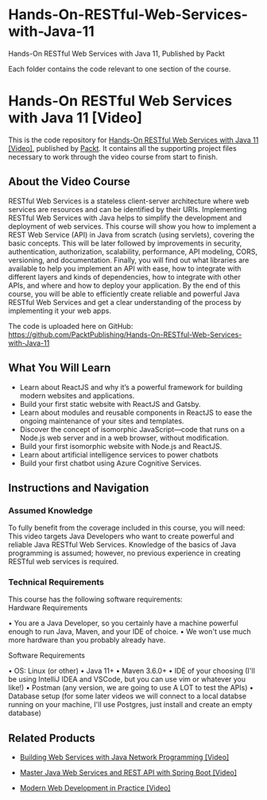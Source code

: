 # Hands-On-RESTful-Web-Services-with-Java-11

Hands-On RESTful Web Services with Java 11, Published by Packt

Each folder contains the code relevant to one section of the course.
# Hands-On RESTful Web Services with Java 11 [Video]
This is the code repository for [Hands-On RESTful Web Services with Java 11 [Video]](https://www.packtpub.com/web-development/hands-restful-web-services-java-11-video?utm_source=github&utm_medium=repository&utm_campaign=9781789956153), published by [Packt](https://www.packtpub.com/?utm_source=github). It contains all the supporting project files necessary to work through the video course from start to finish.
## About the Video Course
RESTful Web Services is a stateless client-server architecture where web services are resources and can be identified by their URIs. Implementing RESTful Web Services with Java helps to simplify the development and deployment of web services. This course will show you how to implement a REST Web Service (API) in Java from scratch (using servlets), covering the basic concepts. This will be later followed by improvements in security, authentication, authorization, scalability, performance, API modeling, CORS, versioning, and documentation. Finally, you will find out what libraries are available to help you implement an API with ease, how to integrate with different layers and kinds of dependencies, how to integrate with other APIs, and where and how to deploy your application. By the end of this course, you will be able to efficiently create reliable and powerful Java RESTful Web Services and get a clear understanding of the process by implementing it your web apps.

The code is uploaded here on GitHub: https://github.com/PacktPublishing/Hands-On-RESTful-Web-Services-with-Java-11

<H2>What You Will Learn</H2>
<DIV class=book-info-will-learn-text>
<UL>
<LI>Learn about ReactJS and why it’s a powerful framework for building modern websites and applications. 
<LI>Build your first static website with ReactJS and Gatsby. 
<LI>Learn about modules and reusable components in ReactJS to ease the ongoing maintenance of your sites and templates. 
<LI>Discover the concept of isomorphic JavaScript—code that runs on a Node.js web server and in a web browser, without modification. 
<LI>Build your first isomorphic website with Node.js and ReactJS. 
<LI>Learn about artificial intelligence services to power chatbots 
<LI>Build your first chatbot using Azure Cognitive Services. </LI></UL></DIV>

## Instructions and Navigation
### Assumed Knowledge
To fully benefit from the coverage included in this course, you will need:<br/>
This video targets Java Developers who want to create powerful and reliable Java RESTful Web Services. Knowledge of the basics of Java programming is assumed; however, no previous experience in creating RESTful web services is required.
### Technical Requirements
This course has the following software requirements:<br/>
Hardware Requirements

•	You are a Java Developer, so you certainly have a machine powerful enough to run Java, Maven, and your IDE of choice.
•	We won't use much more hardware than you probably already have. 

Software Requirements

•	OS: Linux (or other)
•	Java 11+
•	Maven 3.6.0+
•	IDE of your choosing (I'll be using IntelliJ IDEA and VSCode, but you can use vim or whatever you like!)
•	Postman (any version, we are going to use A LOT to test the APIs)
•	Database setup (for some later videos we will connect to a local databse running on your machine, I'll use Postgres, just install and create an empty database)


## Related Products
* [Building Web Services with Java Network Programming [Video]](https://www.packtpub.com/networking-and-servers/building-web-services-java-network-programming-video?utm_source=github&utm_medium=repository&utm_campaign=9781788629614)

* [Master Java Web Services and REST API with Spring Boot [Video]](https://www.packtpub.com/application-development/master-java-web-services-and-rest-api-spring-boot-video?utm_source=github&utm_medium=repository&utm_campaign=9781789130133)

* [Modern Web Development in Practice [Video]](https://www.packtpub.com/web-development/modern-web-development-practice-video?utm_source=github&utm_medium=repository&utm_campaign=9781788393157)

